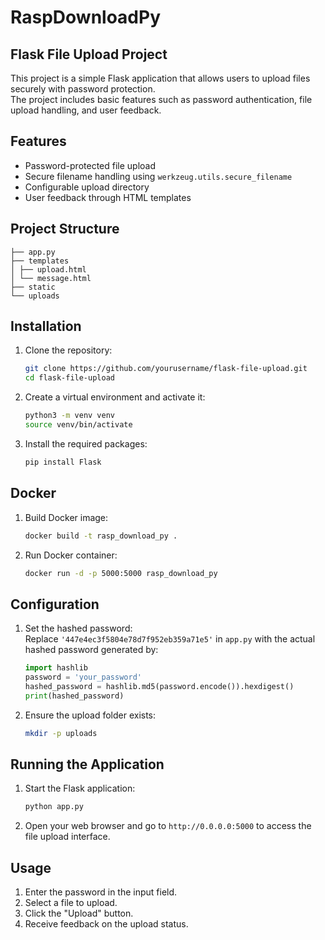 # RaspDownloadPy

## Flask File Upload Project

This project is a simple Flask application that allows users to upload files securely with password protection.  
The project includes basic features such as password authentication, file upload handling, and user feedback.

## Features

- Password-protected file upload
- Secure filename handling using `werkzeug.utils.secure_filename`
- Configurable upload directory
- User feedback through HTML templates

## Project Structure
```
├── app.py
├── templates
│ ├── upload.html
│ └── message.html
├── static
└── uploads
```


## Installation

1. Clone the repository:
    ```bash
    git clone https://github.com/yourusername/flask-file-upload.git
    cd flask-file-upload
    ```

2. Create a virtual environment and activate it:
    ```bash
    python3 -m venv venv
    source venv/bin/activate
    ```

3. Install the required packages:
    ```bash
    pip install Flask
    ```
    
## Docker

1. Build Docker image:
    ```bash
    docker build -t rasp_download_py .
    ```
    
2. Run Docker container:    
    ```bash
    docker run -d -p 5000:5000 rasp_download_py
    ```
    
## Configuration

1. Set the hashed password:  
    Replace `'447e4ec3f5804e78d7f952eb359a71e5'` in `app.py` with the actual hashed password generated by:
    ```python
    import hashlib
    password = 'your_password'
    hashed_password = hashlib.md5(password.encode()).hexdigest()
    print(hashed_password)
    ```

2. Ensure the upload folder exists:
    ```bash
    mkdir -p uploads
    ```

## Running the Application

1. Start the Flask application:
    ```bash
    python app.py
    ```

2. Open your web browser and go to `http://0.0.0.0:5000` to access the file upload interface.

## Usage

1. Enter the password in the input field.
2. Select a file to upload.
3. Click the "Upload" button.
4. Receive feedback on the upload status.
